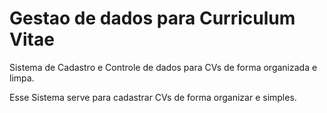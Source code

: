 # Gestao de dados para Curriculum Vitae
Sistema de Cadastro e Controle de dados para CVs de forma organizada e limpa.

Esse Sistema serve para cadastrar CVs de forma organizar e simples.

